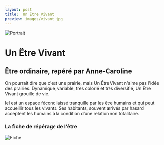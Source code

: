 ```yaml
---
layout: post
title:  Un Être Vivant
preview: images/vivant.jpg
---
```


![Portrait](/csf4/images/vivant.jpg)

# Un Être Vivant
## Être ordinaire, repéré par Anne-Caroline
On pourrait dire que c'est une prairie, mais Un Être Vivant n'aime pas l'idée des prairies. Dynamique, variable, très colorié et très diversifié, Un Être Vivant grouille de vie. 

Iel est un espace fécond laissé tranquille par les être humains et qui peut accueillir tous les vivants. Ses habitants, souvent arrivés par hasard acceptent les humains à la condition d’une relation non totalitaire.  


### La fiche de répérage de l'être

![Fiche](/csf4/images/fiche_vivant.jpeg)

